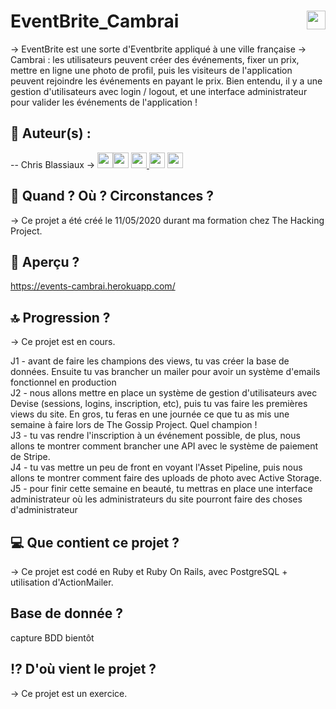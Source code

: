 # EventBrite_Cambrai <img src="https://raw.githubusercontent.com/matiassingers/awesome-readme/master/icon.png" width="30px" style="float: right">


→ EventBrite est une sorte d'Eventbrite appliqué à une ville française -> Cambrai : les utilisateurs peuvent créer des événements, fixer un prix, mettre en ligne une photo de profil, puis les visiteurs de l'application peuvent rejoindre les événements en payant le prix. Bien entendu, il y a une gestion d'utilisateurs avec login / logout, et une interface administrateur pour valider les événements de l'application !  

## 👤  Auteur(s) : 

-- Chris Blassiaux → 
[<img src="http://pngimg.com/uploads/github/github_PNG40.png" width="25" >](https://github.com/ChrisBlassiaux )[<img src="https://user-images.githubusercontent.com/59894954/79057092-9281bc00-7c5d-11ea-9392-783b52f9dae4.png" width="25" >](https://chrisb.fr/)  [<img src="https://www.crossfitchelles.com/wp-content/uploads/2019/03/linkedin-icon-logo-png-transparent.png" width="25" >  ](https://www.linkedin.com/in/christopher-blassiaux-802891198/)  [<img src="https://upload.wikimedia.org/wikipedia/commons/4/45/New_Logo_Gmail.svg" width="25" >](chrisblassiaux@gmail.com)   [<img src="https://www.toomed.com/blog/wp-content/uploads/2018/09/new-instagram-logo-png-transparent.png" width="25" > ](https://www.instagram.com/chris.blassiaux/) 

## :calendar:  Quand ? Où ? Circonstances ?

→ Ce projet a été créé le 11/05/2020 durant ma formation chez The Hacking Project.

## :eyes:  Aperçu ?
https://events-cambrai.herokuapp.com/

## :top:  Progression ?

→ Ce projet est en cours. 

J1 - avant de faire les champions des views, tu vas créer la base de données. Ensuite tu vas brancher un mailer pour avoir un système d'emails fonctionnel en production<br>
J2 - nous allons mettre en place un système de gestion d'utilisateurs avec Devise (sessions, logins, inscription, etc), puis tu vas faire les premières views du site. En gros, tu feras en une journée ce que tu as mis une semaine à faire lors de The Gossip Project. Quel champion !<br>
J3 - tu vas rendre l'inscription à un événement possible, de plus, nous allons te montrer comment brancher une API avec le système de paiement de Stripe.<br>
J4 - tu vas mettre un peu de front en voyant l'Asset Pipeline, puis nous allons te montrer comment faire des uploads de photo avec Active Storage.<br>
J5 - pour finir cette semaine en beauté, tu mettras en place une interface administrateur où les administrateurs du site pourront faire des choses d'administrateur

## :computer:  Que contient ce projet ?

→ Ce projet est codé en Ruby et Ruby On Rails, avec PostgreSQL + utilisation d'ActionMailer.

## Base de donnée ?
capture BDD bientôt

## :interrobang:  D'où vient le projet ?

→ Ce projet est un exercice.

